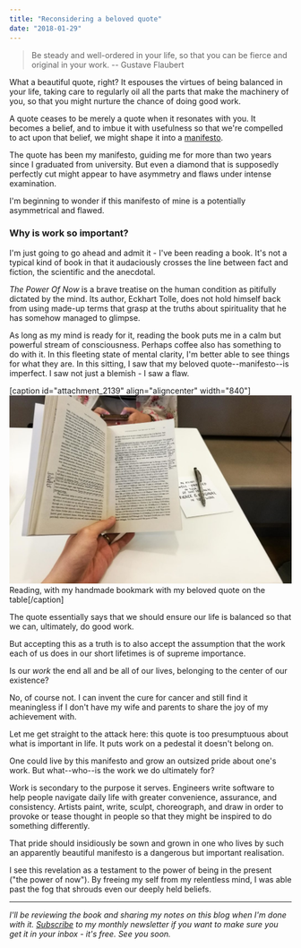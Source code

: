 ```yaml
---
title: "Reconsidering a beloved quote"
date: "2018-01-29"
---
```


> Be steady and well-ordered in your life, so that you can be fierce and original in your work. -- Gustave Flaubert

What a beautiful quote, right? It espouses the virtues of being balanced in your life, taking care to regularly oil all the parts that make the machinery of you, so that you might nurture the chance of doing good work.

A quote ceases to be merely a quote when it resonates with you. It becomes a belief, and to imbue it with usefulness so that we're compelled to act upon that belief, we might shape it into a [manifesto](https://www.nickang.com/fierce-and-original/).

The quote has been my manifesto, guiding me for more than two years since I graduated from university. But even a diamond that is supposedly perfectly cut might appear to have asymmetry and flaws under intense examination.

I'm beginning to wonder if this manifesto of mine is a potentially asymmetrical and flawed.

### Why is work so important?

I'm just going to go ahead and admit it - I've been reading a book. It's not a typical kind of book in that it audaciously crosses the line between fact and fiction, the scientific and the anecdotal.

_The Power Of Now_ is a brave treatise on the human condition as pitifully dictated by the mind. Its author, Eckhart Tolle, does not hold himself back from using made-up terms that grasp at the truths about spirituality that he has somehow managed to glimpse.

As long as my mind is ready for it, reading the book puts me in a calm but powerful stream of consciousness. Perhaps coffee also has something to do with it. In this fleeting state of mental clarity, I'm better able to see things for what they are. In this sitting, I saw that my beloved quote--manifesto--is imperfect. I saw not just a blemish - I saw a flaw.

\[caption id="attachment\_2139" align="aligncenter" width="840"\]![reading eckhart tolle the power of now with bookmark](images/20180129-IMG_20180129_094152-nickang-blog-1024x683.jpg) Reading, with my handmade bookmark with my beloved quote on the table\[/caption\]

The quote essentially says that we should ensure our life is balanced so that we can, ultimately, do good work.

But accepting this as a truth is to also accept the assumption that the work each of us does in our short lifetimes is of supreme importance.

Is our _work_ the end all and be all of our lives, belonging to the center of our existence?

No, of course not. I can invent the cure for cancer and still find it meaningless if I don't have my wife and parents to share the joy of my achievement with.

Let me get straight to the attack here: this quote is too presumptuous about what is important in life. It puts work on a pedestal it doesn't belong on.

One could live by this manifesto and grow an outsized pride about one's work. But what--who--is the work we do ultimately for?

Work is secondary to the purpose it serves. Engineers write software to help people navigate daily life with greater convenience, assurance, and consistency. Artists paint, write, sculpt, choreograph, and draw in order to provoke or tease thought in people so that they might be inspired to do something differently.

That pride should insidiously be sown and grown in one who lives by such an apparently beautiful manifesto is a dangerous but important realisation.

I see this revelation as a testament to the power of being in the present ("the power of now"). By freeing my self from my relentless mind, I was able past the fog that shrouds even our deeply held beliefs.

* * *

_I'll be reviewing the book and sharing my notes on this blog when I'm done with it. [Subscribe](http://eepurl.com/c7xfID) to my monthly newsletter if you want to make sure you get it in your inbox - it's free. See you soon._
